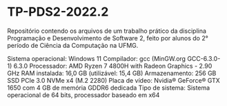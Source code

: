 # TP-PDS2-2022.2
Repositório contendo os arquivos de um trabalho prático da disciplina Programação e Desenvolvimento de Software 2, feito por alunos do 2° período de Ciência da Computação na UFMG.

Sistema operacional: Windows 11
Compilador: gcc (MinGW.org GCC-6.3.0-1) 6.3.0
Processador: AMD Ryzen 7 4800H with Radeon Graphics - 2.90 GHz
RAM instalada: 16,0 GB (utilizável: 15,4 GB)
Armazenamento: 256 GB SSD PCIe 3.0 NVMe x4 (M.2 2280)
Placa de vídeo: Nvidia®️ GeForce®️ GTX 1650 com 4 GB de memória GDDR6 dedicada
Tipo de sistema: Sistema operacional de 64 bits, processador baseado em x64
